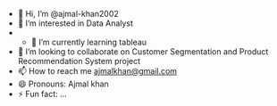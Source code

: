 - 👋 Hi, I’m @ajmal-khan2002
- 👀 I’m interested in Data Analyst
- - 🌱 I’m currently learning tableau
- 💞️ I’m looking to collaborate on Customer Segmentation and Product Recommendation System project
- 📫 How to reach me ajmalkhan@gmail.com 
- 😄 Pronouns: Ajmal khan
- ⚡ Fun fact: ...

<!---
ajmal-khan2002/ajmal-khan2002 is a ✨ special ✨ repository because its `README.md` (this file) appears on your GitHub profile.
You can click the Preview link to take a look at your changes.
--->
